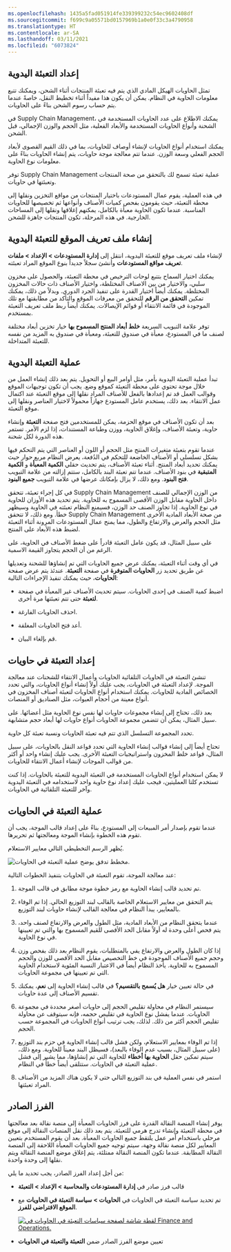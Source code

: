```yaml
---
ms.openlocfilehash: 1435a5fad051914fe339399232c54ec9602408df
ms.sourcegitcommit: f699c9a05571bd0157969b1a0e0f33c3a4790958
ms.translationtype: HT
ms.contentlocale: ar-SA
ms.lasthandoff: 03/11/2021
ms.locfileid: "6073824"
---
```

## <a name="set-up-manual-packing"></a>إعداد التعبئة اليدوية

تمثل الحاويات الهيكل المادي الذي يتم فيه تعبئة المنتجات أثناء الشحن، ويمكنك تتبع معلومات الحاوية في النظام. يمكن أن يكون هذا مفيداً أثناء تخطيط النقل، خاصةً عندما يتم حساب رسوم الشحن بناءً على الحاويات.

في Supply Chain Management، يمكنك الاطلاع على عدد الحاويات المستخدمة في الشحنة وأنواع الحاويات المستخدمة والأبعاد الفعلية، مثل الحجم والوزن الإجمالي، قبل الشحن.

يمكنك استخدام أنواع الحاويات لإنشاء أوصاف للحاويات، بما في ذلك القيم القصوى لأبعاد الحجم الفعلي وسعة الوزن. عندما تتم معالجة موجة حاويات، يتم إنشاء الحاويات بناءً على معلومات نوع الحاوية.

توفر Supply Chain Management عملية تعبئة تسمح لك بالتحقق من صحة المنتجات وتعبئتها في حاويات.

في هذه العملية، يقوم عمال المستودعات باختيار المنتجات من مواقع التخزين ونقلها إلى محطة التعبئة، حيث يقومون بفحص كميات الأصناف وأنواعها ثم تخصيصها للحاويات المناسبة. عندما تكون الحاوية معبأة بالكامل، يمكنهم إغلاقها ونقلها إلى المساحات الخارجية. في هذه المرحلة، تكون المنتجات جاهزة للشحن.

## <a name="create-a-location-profile-for-manual-packing"></a>إنشاء ملف تعريف الموقع للتعبئة اليدوية

لإنشاء ملف تعريف موقع للتعبئة اليدوية، انتقل إلى **إدارة المستودعات > الإعداد > ملفات تعريف مواقع المستودعات** وأنشئ سجلاً جديداً بنوع الموقع المراد تعبئته.

يمكنك اختيار السماح بتتبع لوحات الترخيص في محطة التعبئة، والحصول على مخزون سلبي، والاختيار من بين الاصناف المختلطة، واختيار الأصناف ذات حالات المخزون المختلطة. يمكنك أيضاً اختيار القدرة على تنفيذ الجرد الدوري. وبدلاً من ذلك، يمكنك تمكين **التحقق من الرقم** للتحقق من معرفات الموقع والتأكد من مطابقتها مع تلك الموجودة في قائمة الانتقاء أو قوائم الإيصالات. يمكنك أيضاً ربط ملف تعريف التعبئة بمستخدم.

توفر علامة التبويب السريعة **خلط أبعاد المنتج المسموح بها** خيار تخزين أبعاد مختلفة لصنف ما في المستودع، معبأة في صندوق للتعبئة، ومعبأة في صندوق به المزيد من نفسه للتعبئة المتداخلة.

## <a name="manual-packing-process"></a>عملية التعبئة اليدوية

تبدأ عملية التعبئة اليدوية بأمر، مثل أوامر البيع أو التحويل. يتم بعد ذلك إنشاء العمل من خلال موجة تحتوي على محطة التعبئة كموقع وضع. يجب أن تكون توجيهات الموقع وقوالب العمل قد تم إعدادها بالفعل للأصناف المراد نقلها إلى موقع التعبئة عند اكتمال عمل الانتقاء. بعد ذلك، يستخدم عامل المستودع جهازاً محمولاً لاختيار العناصر ونقلها إلى موقع التعبئة.

بعد أن تكون الأصناف في موقع الحزمة، يمكن للمستخدمين فتح صفحة **التعبئة** وإنشاء حاوية، وتعبئة الأصناف، وإغلاق الحاوية، ووزن وطباعة المستندات، إذا لزم الأمر. تستمر هذه الدورة لكل شحنة.

عندما تقوم بتعبئة متغيرات المنتج مثل الحجم أو اللون أو العناصر التي يتم التحكم فيها بشكل تسلسلي أو الأصناف الخاضعة للتحكم في الدُفعة، يعرض النظام مربع حوار حيث يمكنك تحديد أبعاد المنتج. أثناء تعبئة الأصناف، يتم تحديث حقلي **الكمية المعبأة** و **الكمية المتبقية** في بنود الأصناف. عندما تتم تعبئة البند بالكامل، ستتم إزالته من علامة التبويب **فتح البنود**. ومع ذلك، لا يزال بإمكانك عرضها في علامة التبويب **جميع البنود**.

في كل إجراء تعبئة، تتحقق Supply Chain Management من الوزن الإجمالي للصنف داخل الحاوية مقابل الوزن الأقصى المسموح به للحاوية. يتم تحديد هذه الأوزان للحاوية في نوع الحاوية.
إذا تجاوز الصنف حد الوزن، فسيمنع النظام تعبئته في الحاوية وسيظهر خطأ. ومع ذلك، لا تتحقق Supply Chain Management من صحة الأبعاد المادية الأخرى مثل الحجم والعرض والارتفاع والطول، مما يمنح عمال المستودعات المرونة أثناء التعبئة لضبط هذه الأبعاد على المنتج.

على سبيل المثال، قد يكون عامل التعبئة قادراً على ضغط الأصناف في الحاوية، على الرغم من أن الحجم يتجاوز القيمة الاسمية.

في أي وقت أثناء التعبئة، يمكنك عرض جميع الحاويات التي تم إنشاؤها للشحنة وتعديلها عن طريق تحديد زر **الحاويات المتوفرة** في صفحة **التعبئة**. عندئذ يتم عرض صفحة **الحاويات**، حيث يمكنك تنفيذ الإجراءات التالية:

-   اضبط كمية الصنف في إحدى الحاويات. سيتم تحديث الأصناف غير المعبأة في صفحة **لتعبئة** حتى تتم تعبئتها مرة أخرى.

-   احذف الحاويات الفارغة.

-   أعد فتح الحاويات المغلقة.

-   قم بإلغاء البيان.


## <a name="set-up-containerization"></a>إعداد التعبئة في حاويات 

تنشئ التعبئة في الحاويات التلقائية الحاويات وأعمال الانتقاء للشحنات عند معالجة الموجة. لإعداد التعبئة في الحاويات، يجب عليك أولاً إنشاء أنواع الحاويات، والتي تحدد الخصائص المادية للحاويات. يمكنك استخدام أنواع الحاويات لتعبئة أصناف المخزون في أنواع معينة من أحجام العبوات، مثل الصناديق أو المنصات.

بعد ذلك، تحتاج إلى إنشاء مجموعات حاويات لها نفس نوع الحاوية مثل أعضائها. على سبيل المثال، يمكن أن تتضمن مجموعة الحاويات أنواع حاويات لها أبعاد حجم متشابهة. 

تحدد المجموعة التسلسل الذي تتم فيه تعبئة الحاويات ونسبة تعبئة كل حاوية.

تحتاج أيضاً إلى إنشاء قوالب إنشاء الحاوية التي تحدد قواعد النقل بالحاويات، على سبيل المثال، قواعد خلط المخزون واستراتيجيات التعبئة الأخرى. يجب عليك إنشاء واحد أو أكثر من قوالب الموجات لإنشاء أعمال الانتقاء للحاويات.

لا يمكن استخدام أنواع الحاويات المستخدمة في التعبئة اليدوية للتعبئة بالحاويات. إذا كنت تستخدم كلتا العمليتين، فيجب عليك إعداد نوع حاوية واحد لاستخدامه في التعبئة اليدوية وآخر للتعبئة التلقائية في الحاويات.

## <a name="containerization-process"></a>عملية التعبئة في الحاويات

عندما تقوم بإصدار أمر المبيعات إلى المستودع، بناءً على إعداد قالب الموجة، يجب أن تقوم هذه الخطوة بإنشاء الموجة ومعالجتها ثم تحريرها. 

يُظهر الرسم التخطيطي التالي معايير الاستعلام.

![مخطط تدفق يوضح عملية التعبئة في الحاويات.](../media/container-process.png)

عند معالجة الموجة، تقوم التعبئة في الحاويات بتنفيذ الخطوات التالية:

1.  تم تحديد قالب إنشاء الحاوية مع رمز خطوة موجة مطابق في قالب الموجة.

2.  يتم التحقق من معايير الاستعلام الخاصة بالقالب لبند التوزيع الحالي. إذا تم الوفاء بالمعايير، يبدأ النظام في معالجة القالب لإنشاء حاويات لبند التوزيع.

3.  عندما يتحقق النظام من الأبعاد المادية، مثل الطول والعرض والارتفاع لصنف واحد، يتم فحص أعلى وحدة له أولاً مقابل الحد الأقصى للقيم المسموح بها والتي تم تعيينها في نوع الحاوية.

4.  إذا كان الطول والعرض والارتفاع يفي بالمتطلبات، يقوم النظام بعد ذلك بفحص وزن وحجم جميع الأصناف الموجودة في خط التخصيص مقابل الحد الأقصى للوزن والحجم المسموح به للحاوية. يأخذ النظام أيضاً في الاعتبار النسبة المئوية لاستخدام الحاوية التي تم تعيينها في مجموعة الحاويات.

5.  في حالة تعيين خيار **هل يُسمح بالتقسيم؟** في قالب إنشاء الحاوية إلى **نعم**، يمكنك تقسيم الأصناف إلى عدة حاويات.

6.  سيستمر النظام في محاولة تقليص الحجم إلى حاويات أصغر محددة في مجموعة الحاويات. عندما يفشل نوع الحاوية في تقليص حجمه، فإنه سيتوقف عن محاولة تقليص الحجم أكثر من ذلك. لذلك، يجب ترتيب أنواع الحاويات في المجموعة حسب الحجم.

7.  إذا تم الوفاء بمعايير الاستعلام، ولكن فشل قالب إنشاء الحاوية في حزم بند التوزيع (على سبيل المثال، بسبب عدم الوفاء بالبعد)، فسيظل البند معيناً للحاوية.
    ومع ذلك، سيتم تمكين حقل **الحاوية بها أخطاء** للحاوية التي تم إنشاؤها، مما يشير إلى فشل عملية التعبئة في الحاويات. ستتلقى أيضاً خطأً في النظام.

8.  استمر في نفس العملية في بند التوزيع التالي حتى لا يكون هناك المزيد من الأصناف المراد تعبئتها.
 
## <a name="outbound-sorting"></a>الفرز الصادر

يوفر إنشاء المنصة النقالة القدرة على فرز الحاويات المعبأة إلى منصة نقالة بعد معالجتها في محطة التعبئة وإنشاء تدرج هرمي للتعبئة. يتم بعد ذلك نقل المنصات النقالة إلى موقع مرحلي باستخدام أمر عمل يلتقط جميع الحاويات المعبأة. بعد أن يقوم المستخدم بتعيين المعايير لكل منصة نقالة وجهة، سيتم توجيه جميع الحاويات المعبأة اللاحقة إلى المنصة النقالة المطابقة. عندما تكون المنصة النقالة ممتلئة، يتم إغلاق موضع المنصة النقالة ويتم نقلها إلى وحدة واحدة.

من أجل إعداد الفرز الصادر، يجب تحديد ما يلي:

- قالب فرز صادر في **إدارة المستودعات والمحاسبة > الإعداد > التعبئة** 

- تم تحديد سياسة التعبئة في الحاويات في **الحاويات > سياسة التعبئة في الحاويات** مع **الموقع الافتراضي للفرز**.

    [![لقطة شاشة لصفحة سياسات التعبئة في الحاويات في Finance and Operations.](../media/container-packing-policy-ssm.png)](../media/container-packing-policy-ssm.png#lightbox)

- تعيين موضع الفرز الصادر ضمن **التعبئة والتعبئة في الحاويات**
